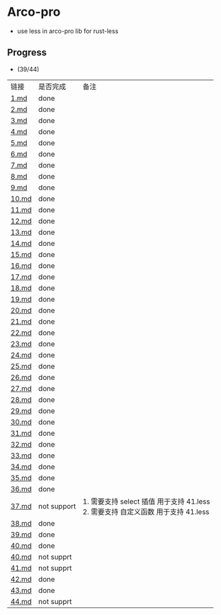 # Arco-pro

* use less in arco-pro lib for rust-less

## Progress

* (39/44)

<table>
<tr>
<td>
链接
</td>
<td>
是否完成
</td>
<td>
备注
</td>
</tr>

<tr>
<td>
<a href="./1.md">1.md</a>
</td>
<td>
done
</td>
<td>
</td>
</tr>

<tr>
<td>
<a href="./2.md">2.md</a>
</td>
<td>
done
</td>
<td>
</td>
</tr>

<tr>
<td>
<a href="./3.md">3.md</a>
</td>
<td>
done
</td>
<td>
</td>
</tr>

<tr>
<td>
<a href="./4.md">4.md</a>
</td>
<td>
done
</td>
<td>
</td>
</tr>

<tr>
<td>
<a href="./5.md">5.md</a>
</td>
<td>
done
</td>
<td>
</td>
</tr>


<tr>
<td>
<a href="./6.md">6.md</a>
</td>
<td>
done
</td>
<td>
</td>
</tr>

<tr>
<td>
<a href="./7.md">7.md</a>
</td>
<td>
done
</td>
<td>
</td>
</tr>

<tr>
<td>
<a href="./8.md">8.md</a>
</td>
<td>
done
</td>
<td>
</td>
</tr>

<tr>
<td>
<a href="./9.md">9.md</a>
</td>
<td>
done
</td>
<td>
</td>
</tr>

<tr>
<td>
<a href="./10.md">10.md</a>
</td>
<td>
done
</td>
<td>
</td>
</tr>

<tr>
<td>
<a href="./11.md">11.md</a>
</td>
<td>
done
</td>
<td>
</td>
</tr>

<tr>
<td>
<a href="./12.md">12.md</a>
</td>
<td>
done
</td>
<td>
</td>
</tr>

<tr>
<td>
<a href="./13.md">13.md</a>
</td>
<td>
done
</td>
<td>
</td>
</tr>

<tr>
<td>
<a href="./14.md">14.md</a>
</td>
<td>
done
</td>
<td>
</td>
</tr>

<tr>
<td>
<a href="./15.md">15.md</a>
</td>
<td>
done
</td>
<td>
</td>
</tr>

<tr>
<td>
<a href="./16.md">16.md</a>
</td>
<td>
done
</td>
<td>
</td>
</tr>



<tr>
<td>
<a href="./17.md">17.md</a>
</td>
<td>
done
</td>
<td>
</td>
</tr>


<tr>
<td>
<a href="./18.md">18.md</a>
</td>
<td>
done
</td>
<td>
</td>
</tr>


<tr>
<td>
<a href="./19.md">19.md</a>
</td>
<td>
done
</td>
<td>
</td>
</tr>

<tr>
<td>
<a href="./20.md">20.md</a>
</td>
<td>
done
</td>
<td>
</td>
</tr>

<tr>
<td>
<a href="./21.md">21.md</a>
</td>
<td>
done
</td>
<td>
</td>
</tr>

<tr>
<td>
<a href="./22.md">22.md</a>
</td>
<td>
done
</td>
<td>
</td>
</tr>

<tr>
<td>
<a href="./23.md">23.md</a>
</td>
<td>
done
</td>
<td>
</td>
</tr>

<tr>
<td>
<a href="./24.md">24.md</a>
</td>
<td>
done
</td>
<td>
</td>
</tr>

<tr>
<td>
<a href="./25.md">25.md</a>
</td>
<td>
done
</td>
<td>
</td>
</tr>

<tr>
<td>
<a href="./26.md">26.md</a>
</td>
<td>
done
</td>
<td>
</td>
</tr>

<tr>
<td>
<a href="./27.md">27.md</a>
</td>
<td>
done
</td>
<td>
</td>
</tr>

<tr>
<td>
<a href="./28.md">28.md</a>
</td>
<td>
done
</td>
<td>
</td>
</tr>

<tr>
<td>
<a href="./29.md">29.md</a>
</td>
<td>
done
</td>
<td>
</td>
</tr>

<tr>
<td>
<a href="./30.md">30.md</a>
</td>
<td>
done
</td>
<td>
</td>
</tr>

<tr>
<td>
<a href="./31.md">31.md</a>
</td>
<td>
done
</td>
<td>
</td>
</tr>

<tr>
<td>
<a href="./32.md">32.md</a>
</td>
<td>
done
</td>
<td>
</td>
</tr>

<tr>
<td>
<a href="./33.md">33.md</a>
</td>
<td>
done
</td>
<td>
</td>
</tr>

<tr>
<td>
<a href="./34.md">34.md</a>
</td>
<td>
done
</td>
<td>
</td>
</tr>

<tr>
<td>
<a href="./35.md">35.md</a>
</td>
<td>
done
</td>
<td>
</td>
</tr>

<tr>
<td>
<a href="./36.md">36.md</a>
</td>
<td>
done
</td>
<td>
</td>
</tr>


<tr>
<td>
<a href="./37.md">37.md</a>
</td>
<td>
not support
</td>
<td>
1. 需要支持 select 插值  用于支持 41.less <br/>
2. 需要支持 自定义函数 用于支持 41.less <br/>
</td>
</tr>

<tr>
<td>
<a href="./38.md">38.md</a>
</td>
<td>
done
</td>
<td>
</td>
</tr>

<tr>
<td>
<a href="./39.md">39.md</a>
</td>
<td>
done
</td>
<td>
</td>
</tr>

<tr>
<td>
<a href="./40.md">40.md</a>
</td>
<td>
done
</td>
<td>
</td>
</tr>

<tr>
<td>
<a href="./40.md">40.md</a>
</td>
<td>
not supprt
</td>
<td>
</td>
</tr>

<tr>
<td>
<a href="./41.md">41.md</a>
</td>
<td>
not supprt
</td>
<td>
</td>
</tr>

<tr>
<td>
<a href="./42.md">42.md</a>
</td>
<td>
done
</td>
<td>
</td>
</tr>

<tr>
<td>
<a href="./43.md">43.md</a>
</td>
<td>
done
</td>
<td>
</td>
</tr>

<tr>
<td>
<a href="./44.md">44.md</a>
</td>
<td>
not supprt
</td>
<td>
</td>
</tr>

</table>